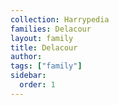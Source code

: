 ```yaml
---
collection: Harrypedia
families: Delacour
layout: family
title: Delacour
author:
tags: ["family"]
sidebar:
  order: 1
---
```

